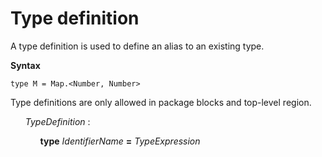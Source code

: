 # Type definition

A type definition is used to define an alias to an existing type.

**Syntax**

```
type M = Map.<Number, Number>
```

Type definitions are only allowed in package blocks and top-level region.

<ul>
    <i>TypeDefinition</i> :
    <ul>
        <b>type</b> <i>IdentifierName</i> <b>=</b> <i>TypeExpression</i>
    </ul>
</ul>